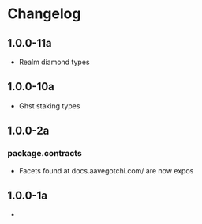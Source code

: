 # Changelog

## 1.0.0-11a

- Realm diamond types

## 1.0.0-10a

- Ghst staking types

## 1.0.0-2a

### package.contracts

- Facets found at docs.aavegotchi.com/ are now expos

###

## 1.0.0-1a

-
